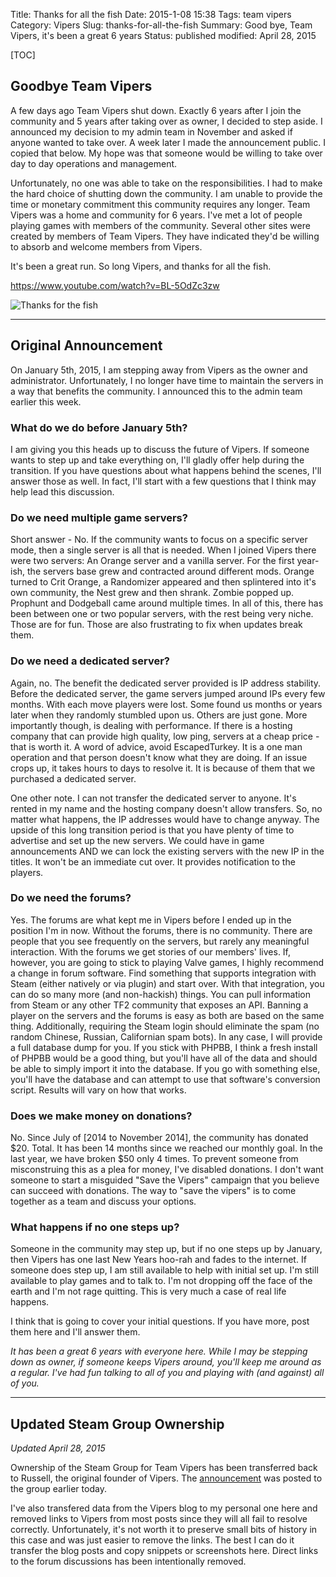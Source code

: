 Title: Thanks for all the fish
Date: 2015-1-08 15:38
Tags: team vipers
Category: Vipers
Slug: thanks-for-all-the-fish
Summary: Good bye, Team Vipers, it's been a great 6 years
Status: published
modified: April 28, 2015

[TOC]

## Goodbye Team Vipers

A few days ago Team Vipers shut down. Exactly 6 years after I join the community and 5 years after taking 
over as owner, I decided to step aside. I announced my decision to my admin team in November and asked if anyone wanted to 
take over. A week later I made the announcement public. I copied that below. My hope was that someone would be willing to 
take over day to day operations and management. 

Unfortunately, no one was able to take on the responsibilities. I had to make the hard choice of shutting down the community. 
I am unable to provide the time or monetary commitment this community requires any longer. Team Vipers was a home and 
community for 6 years. I've met a lot of people playing games with members of the community. Several other sites were 
created by members of Team Vipers. They have indicated they'd be willing to absorb and welcome members from Vipers. 

It's been a great run. So long Vipers, and thanks for all the fish.

https://www.youtube.com/watch?v=BL-5OdZc3zw

![Thanks for the fish][2]

---

## Original Announcement

On January 5th, 2015, I am stepping away from Vipers as the owner and administrator. Unfortunately, I no longer have time 
to maintain the servers in a way that benefits the community. I announced this to the admin team earlier this week.

### What do we do before January 5th?
I am giving you this heads up to discuss the future of Vipers. If someone wants to step up and take everything on, I'll 
gladly offer help during the transition. If you have questions about what happens behind the scenes, I'll answer those 
as well. In fact, I'll start with a few questions that I think may help lead this discussion.

### Do we need multiple game servers?
Short answer - No. If the community wants to focus on a specific server mode, then a single server is all that is needed. 
When I joined Vipers there were two servers: An Orange server and a vanilla server. For the first year-ish, the 
servers base grew and contracted around different mods. Orange turned to Crit Orange, a Randomizer appeared and then 
splintered into it's own community, the Nest grew and then shrank. Zombie popped up. Prophunt and Dodgeball came around 
multiple times. In all of this, there has been between one or two popular servers, with the rest being very niche. Those 
are for fun. Those are also frustrating to fix when updates break them.

### Do we need a dedicated server?
Again, no. The benefit the dedicated server provided is IP address stability. Before the dedicated server, the game servers 
jumped around IPs every few months. With each move players were lost. Some found us months or years later when they
randomly stumbled upon us. Others are just gone. More importantly though, is dealing with performance. If there is a 
hosting company that can provide high quality, low ping, servers at a cheap price - that is worth it. A word of advice, 
avoid EscapedTurkey. It is a one man operation and that person doesn't know what they are doing. If an issue crops up, 
it takes hours to days to resolve it. It is because of them that we purchased a dedicated server.

One other note. I can not transfer the dedicated server to anyone. It's rented in my name and the hosting company doesn't 
allow transfers. So, no matter what happens, the IP addresses would have to change anyway. The upside of this long 
transition period is that you have plenty of time to advertise and set up the new servers. We could have in game announcements 
AND we can lock the existing servers with the new IP in the titles. It won't be an immediate cut over. It provides 
notification to the players.

### Do we need the forums?
Yes. The forums are what kept me in Vipers before I ended up in the position I'm in now. Without the forums, there is no 
community. There are people that you see frequently on the servers, but rarely any meaningful interaction. With the forums 
we get stories of our members' lives. If, however, you are going to stick to playing Valve games, I highly recommend a 
change in forum software. Find something that supports integration with Steam (either natively or via plugin) and start 
over. With that integration, you can do so many more (and non-hackish) things. You can pull information from Steam or 
any other TF2 community that exposes an API. Banning a player on the servers and the forums is easy as both are based 
on the same thing. Additionally, requiring the Steam login should eliminate the spam (no random Chinese, Russian, 
Californian spam bots). In any case, I will provide a full database dump for you. If you stick with PHPBB, I think a 
fresh install of PHPBB would be a good thing, but you'll have all of the data and should be able to simply import it 
into the database. If you go with something else, you'll have the database and can attempt to use that software's 
conversion script. Results will vary on how that works.

### Does we make money on donations?
No. Since July of [2014 to November 2014], the community has donated $20. Total. It has been 14 months since we reached our monthly 
goal. In the last year, we have broken $50 only 4 times. To prevent someone from misconstruing this as a plea for 
money, I've disabled donations. I don't want someone to start a misguided "Save the Vipers" campaign that you believe 
can succeed with donations. The way to "save the vipers" is to come together as a team and discuss your options.

### What happens if no one steps up?
Someone in the community may step up, but if no one steps up by January, then Vipers has one last New Years hoo-rah 
and fades to the internet. If someone does step up, I am still available to help with initial set up. I'm still available 
to play games and to talk to. I'm not dropping off the face of the earth and I'm not rage quitting. This is very 
much a case of real life happens.

I think that is going to cover your initial questions. If you have more, post them here and I'll answer them.

*It has been a great 6 years with everyone here. While I may be stepping down as owner, if someone keeps Vipers around, 
you'll keep me around as a regular. I've had fun talking to all of you and playing with (and against) all of you.*

---

## Updated Steam Group Ownership

*Updated April 28, 2015*

Ownership of the Steam Group for Team Vipers has been transferred back to Russell, the original founder of Vipers. The 
[announcement][1] was posted to the group earlier today.

I've also transfered data from the Vipers blog to my personal one here and removed links to Vipers from most posts 
since they will all fail to resolve correctly. Unfortunately, it's not worth it to preserve small bits of history in 
this case and was just easier to remove the links. The best I can do it transfer the blog posts and copy snippets or
screenshots here. Direct links to the forum discussions has been intentionally removed.

 [1]: http://steamcommunity.com/groups/viperservers#announcements/detail/205255298394906049
 [2]: {attach}images/thanks-for-the-fish.jpg